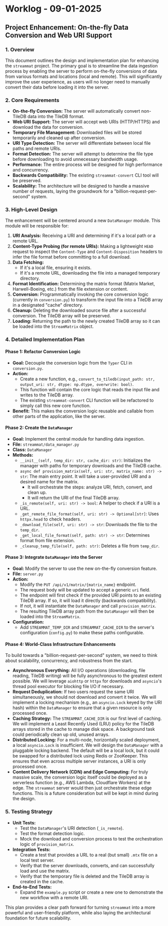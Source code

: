 # Worklog - 09-01-2025

## Project Enhancement: On-the-fly Data Conversion and Web URI Support

### 1. Overview

This document outlines the design and implementation plan for enhancing the `streammat` project. The primary goal is to streamline the data ingestion process by enabling the server to perform on-the-fly conversions of data from various formats and locations (local and remote). This will significantly improve the user experience, as users will no longer need to manually convert their data before loading it into the server.

### 2. Core Requirements

- **On-the-fly Conversion:** The server will automatically convert non-TileDB data into the TileDB format.
- **Web URI Support:** The server will accept web URIs (HTTP/HTTPS) and download the data for conversion.
- **Temporary File Management:** Downloaded files will be stored temporarily and cleaned up after conversion.
- **URI Type Detection:** The server will differentiate between local file paths and remote URIs.
- **Format Detection:** The server will attempt to determine the file type before downloading to avoid unnecessary bandwidth usage.
- **Performance:** The entire process will be designed for high performance and concurrency.
- **Backwards Compatibility:** The existing `streammat-convert` CLI tool will be preserved.
- **Scalability:** The architecture will be designed to handle a massive number of requests, laying the groundwork for a "billion-request-per-second" system.

### 3. High-Level Design

The enhancement will be centered around a new `DataManager` module. This module will be responsible for:

1.  **URI Analysis:** Receiving a URI and determining if it's a local path or a remote URL.
2.  **Content-Type Probing (for remote URIs):** Making a lightweight `HEAD` request to inspect the `Content-Type` and `Content-Disposition` headers to infer the file format before committing to a full download.
3.  **Data Fetching:**
    -   If it's a local file, ensuring it exists.
    -   If it's a remote URL, downloading the file into a managed temporary directory.
4.  **Format Identification:** Determining the matrix format (Matrix Market, Harwell-Boeing, etc.) from the file extension or content.
5.  **Conversion:** Programmatically invoking the core conversion logic (currently in `conversion.py`) to transform the input file into a TileDB array in a designated "cache" directory.
6.  **Cleanup:** Deleting the downloaded source file after a successful conversion. The TileDB array will be preserved.
7.  **Loading:** Returning the path to the newly created TileDB array so it can be loaded into the `StreamMatrix` object.

### 4. Detailed Implementation Plan

#### Phase 1: Refactor Conversion Logic

- **Goal:** Decouple the conversion logic from the `Typer` CLI in `conversion.py`.
- **Action:**
    -   Create a new function, e.g., `convert_to_tiledb(input_path: str, output_uri: str, dtype: np.dtype, overwrite: bool)`.
    -   This function will contain the core logic that reads the input file and writes to the TileDB array.
    -   The existing `streammat-convert` CLI function will be refactored to simply call this new core function.
- **Benefit:** This makes the conversion logic reusable and callable from other parts of the application, like the server.

#### Phase 2: Create the `DataManager`

- **Goal:** Implement the central module for handling data ingestion.
- **File:** `streammat/data_manager.py`
- **Class:** `DataManager`
- **Methods:**
    -   `__init__(self, temp_dir: str, cache_dir: str)`: Initializes the manager with paths for temporary downloads and the TileDB cache.
    -   `async def provision_matrix(self, uri: str, matrix_name: str) -> str`: The main entry point. It will take a user-provided URI and a desired name for the matrix.
        -   It will orchestrate the steps: analyze URI, fetch, convert, and clean up.
        -   It will return the URI of the final TileDB array.
    -   `_is_remote(self, uri: str) -> bool`: A helper to check if a URI is a URL.
    -   `_get_remote_file_format(self, uri: str) -> Optional[str]`: Uses `httpx.head` to check headers.
    -   `_download_file(self, uri: str) -> str`: Downloads the file to the `temp_dir`.
    -   `_get_local_file_format(self, path: str) -> str`: Determines format from file extension.
    -   `_cleanup_temp_file(self, path: str)`: Deletes a file from `temp_dir`.

#### Phase 3: Integrate `DataManager` into the Server

- **Goal:** Modify the server to use the new on-the-fly conversion feature.
- **File:** `server.py`
- **Action:**
    -   Modify the `PUT /api/v1/matrix/{matrix_name}` endpoint.
    -   The request body will be updated to accept a generic `uri` field.
    -   The endpoint will first check if the provided URI points to an existing TileDB array. If so, it will load it directly (backwards compatibility).
    -   If not, it will instantiate the `DataManager` and call `provision_matrix`.
    -   The resulting TileDB array path from the `DataManager` will then be loaded into the `StreamMatrix`.
- **Configuration:**
    -   Add `STREAMMAT_TEMP_DIR` and `STREAMMAT_CACHE_DIR` to the server's configuration (`config.py`) to make these paths configurable.

#### Phase 4: World-Class Infrastructure Enhancements

To build towards a "billion-request-per-second" system, we need to think about scalability, concurrency, and robustness from the start.

- **Asynchronous Everything:** All I/O operations (downloading, file reading, TileDB writing) will be fully asynchronous to the greatest extent possible. We will leverage `aiohttp` or `httpx` for downloads and `asyncio`'s thread pool executor for blocking file I/O if necessary.
- **Request Deduplication:** If two users request the same URI simultaneously, we should not download and convert it twice. We will implement a locking mechanism (e.g., an `asyncio.Lock` keyed by the URI hash) within the `DataManager` to ensure that a given resource is only processed once.
- **Caching Strategy:** The `STREAMMAT_CACHE_DIR` is our first level of caching. We will implement a Least Recently Used (LRU) policy for the TileDB arrays stored in the cache to manage disk space. A background task could periodically clean up old, unused arrays.
- **Distributed Locking:** For a multi-node, horizontally scaled deployment, a local `asyncio.Lock` is insufficient. We will design the `DataManager` with a pluggable locking backend. The default will be a local lock, but it could be swapped for a distributed lock using Redis or ZooKeeper. This ensures that even across multiple server instances, a URI is only processed once.
- **Content Delivery Network (CDN) and Edge Computing:** For truly massive scale, the conversion logic itself could be deployed as a serverless function (e.g., AWS Lambda, Cloudflare Workers) at the edge. The `streammat` server would then just orchestrate these edge functions. This is a future consideration but will be kept in mind during the design.

### 5. Testing Strategy

- **Unit Tests:**
    -   Test the `DataManager`'s URI detection (`_is_remote`).
    -   Test the format detection logic.
    -   Mock the download and conversion process to test the orchestration logic of `provision_matrix`.
- **Integration Tests:**
    -   Create a test that provides a URL to a real (but small) `.mtx` file on a local test server.
    -   Verify that the server downloads, converts, and can successfully load and use the matrix.
    -   Verify that the temporary file is deleted and the TileDB array is created in the cache.
- **End-to-End Tests:**
    -   Expand the `example.py` script or create a new one to demonstrate the new workflow with a remote URI.

This plan provides a clear path forward for turning `streammat` into a more powerful and user-friendly platform, while also laying the architectural foundation for future scalability.
